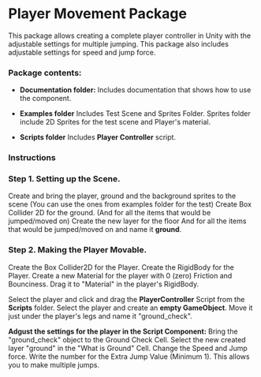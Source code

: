 # Player Movement Package

This package allows creating a complete player controller in Unity with the adjustable settings for multiple jumping.
This package also includes adjustable settings for speed and jump force.

### Package contents:

- **Documentation folder:** 
Includes documentation that shows how to use the component.

- **Examples folder**
Includes Test Scene and Sprites Folder. 
Sprites folder include 2D Sprites for the test scene and Player's material. 

- **Scripts folder**
Includes **Player Controller** script. 

### Instructions

### Step 1. Setting up the Scene.

Create and bring the player, ground and the background sprites to the scene (You can use the ones from examples folder for the test)
Create Box Collider 2D for the ground. (And for all the items that would be jumped/moved on)
Create the new layer for the floor And for all the items that would be jumped/moved on and name it **ground**.

### Step 2. Making the Player Movable.

Create the Box Collider2D for the Player.
Create the RigidBody for the Player. Create a new Material for the player with 0 (zero) Friction and Bounciness. 
Drag it to "Material" in the player's RigidBody. 

Select the player and click and drag the **PlayerController** Script from the **Scripts** folder.
Select the player and create an **empty GameObject**. Move it just under the player's legs and name it "ground_check".

**Adgust the settings for the player in the Script Component:**
Bring the "ground_check" object to the Ground Check Cell. 
Select the new created layer "ground" in the "What is Ground" Cell.
Change the Speed and Jump force. 
Write the number for the Extra Jump Value (Minimum 1). This allows you to make multiple jumps. 
